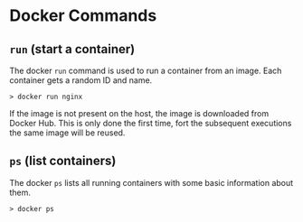 # Docker Commands

## ```run``` (start a container)

The docker ```run``` command is used to run a container from an image. Each container gets a random ID and name.

    > docker run nginx

If the image is not present on the host, the image is downloaded from Docker Hub. This is only done the first time, fort the subsequent executions the same image will be reused.

## ```ps``` (list containers)

The docker ```ps``` lists all running containers with some basic information about them.

    > docker ps